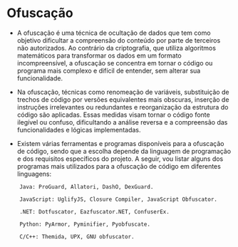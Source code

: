 # Ofuscação

* A ofuscação é uma técnica de ocultação de dados que tem como objetivo dificultar a compreensão do conteúdo por parte de terceiros não autorizados. Ao contrário da criptografia, que utiliza algoritmos matemáticos para transformar os dados em um formato incompreensível, a ofuscação se concentra em tornar o código ou programa mais complexo e difícil de entender, sem alterar sua funcionalidade.

* Na ofuscação, técnicas como renomeação de variáveis, substituição de trechos de código por versões equivalentes mais obscuras, inserção de instruções irrelevantes ou redundantes e reorganização da estrutura do código são aplicadas. Essas medidas visam tornar o código fonte ilegível ou confuso, dificultando a análise reversa e a compreensão das funcionalidades e lógicas implementadas.

* Existem várias ferramentas e programas disponíveis para a ofuscação de código, sendo que a escolha depende da linguagem de programação e dos requisitos específicos do projeto. A seguir, vou listar alguns dos programas mais utilizados para a ofuscação de código em diferentes linguagens:

````
    Java: ProGuard, Allatori, DashO, DexGuard.

    JavaScript: UglifyJS, Closure Compiler, JavaScript Obfuscator.

    .NET: Dotfuscator, Eazfuscator.NET, ConfuserEx.

    Python: PyArmor, Pyminifier, Pyobfuscate.

    C/C++: Themida, UPX, GNU obfuscator.
````